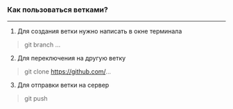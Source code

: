 ### Как пользоваться ветками?
---
 1. Для создания ветки нужно написать в окне терминала 
 > git branch ...
 2. Для переключения на другую ветку
 > git clone https://github.com/...
 3. Для отправки ветки на сервер
 > git push
